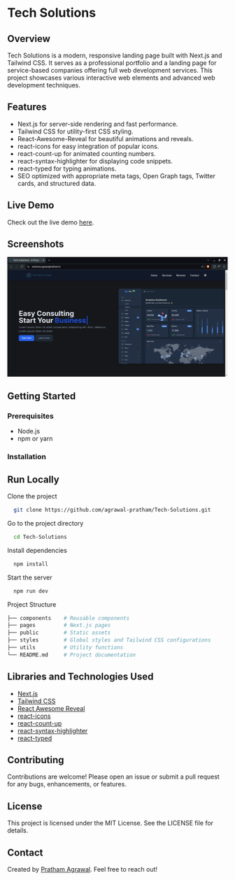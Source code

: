 # Tech Solutions

## Overview

Tech Solutions is a modern, responsive landing page built with Next.js and Tailwind CSS. It serves as a professional portfolio and a landing page for service-based companies offering full web development services. This project showcases various interactive web elements and advanced web development techniques.

## Features

- Next.js for server-side rendering and fast performance.
- Tailwind CSS for utility-first CSS styling.
- React-Awesome-Reveal for beautiful animations and reveals.
- react-icons for easy integration of popular icons.
- react-count-up for animated counting numbers.
- react-syntax-highlighter for displaying code snippets.
- react-typed for typing animations.
- SEO optimized with appropriate meta tags, Open Graph tags, Twitter cards, and structured data.

## Live Demo

Check out the live demo [here](https://solutions.agrawalpratham.in).

## Screenshots

![Landing Page](public/image.png)

## Getting Started

### Prerequisites

- Node.js
- npm or yarn

### Installation

## Run Locally

Clone the project

```bash
  git clone https://github.com/agrawal-pratham/Tech-Solutions.git
```

Go to the project directory

```bash
  cd Tech-Solutions
```

Install dependencies

```bash
  npm install
```

Start the server

```bash
  npm run dev
```

Project Structure

```bash
├── components    # Reusable components
├── pages         # Next.js pages
├── public        # Static assets
├── styles        # Global styles and Tailwind CSS configurations
├── utils         # Utility functions
└── README.md     # Project documentation
```

## Libraries and Technologies Used

- [Next.js](https://nextjs.org/)
- [Tailwind CSS](https://tailwindcss.com/)
- [React Awesome Reveal](https://react-awesome-reveal.morello.dev/)
- [react-icons](https://react-icons.github.io/react-icons/)
- [react-count-up](https://github.com/glennreyes/react-countup)
- [react-syntax-highlighter](https://github.com/react-syntax-highlighter/react-syntax-highlighter)
- [react-typed](https://github.com/ssbeefeater/react-typed)

## Contributing

Contributions are welcome! Please open an issue or submit a pull request for any bugs, enhancements, or features.

## License

This project is licensed under the MIT License. See the LICENSE file for details.

## Contact

Created by [Pratham Agrawal](https://agrawalpratham.in/). Feel free to reach out!
